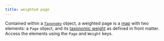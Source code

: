 ```yaml
---
title: weighted page
---
```


Contained within a [`Taxonomy`](g) object, a weighted page is a [map](g) with two elements: a `Page` object, and its [taxonomic weight](g) as defined in front matter. Access the elements using the `Page` and `Weight` keys.
